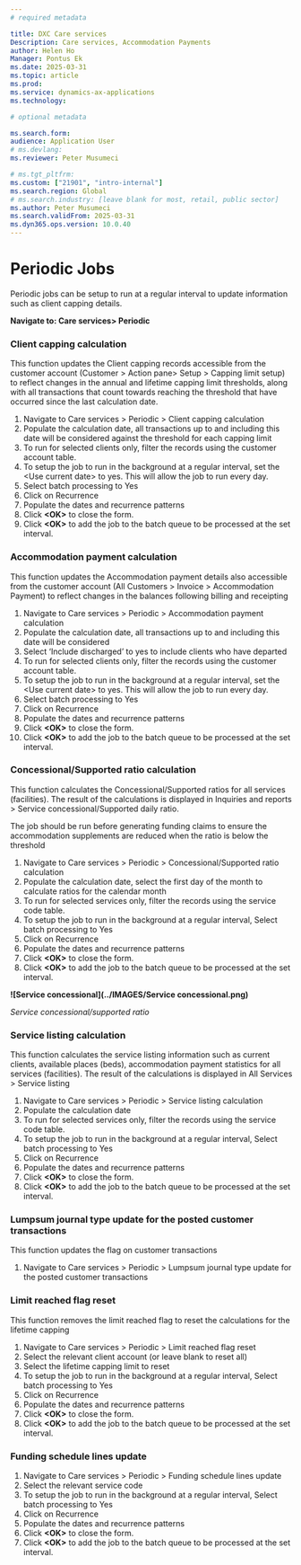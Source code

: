 ```yaml
---
# required metadata

title: DXC Care services 
Description: Care services, Accommodation Payments
author: Helen Ho
Manager: Pontus Ek
ms.date: 2025-03-31
ms.topic: article
ms.prod: 
ms.service: dynamics-ax-applications
ms.technology: 

# optional metadata

ms.search.form: 
audience: Application User
# ms.devlang: 
ms.reviewer: Peter Musumeci 

# ms.tgt_pltfrm: 
ms.custom: ["21901", "intro-internal"]
ms.search.region: Global
# ms.search.industry: [leave blank for most, retail, public sector]
ms.author: Peter Musumeci
ms.search.validFrom: 2025-03-31
ms.dyn365.ops.version: 10.0.40
---
```


# Periodic Jobs

Periodic jobs can be setup to run at a regular interval to update information such as client capping details.

**Navigate to: Care services\> Periodic**

### Client capping calculation


This function updates the Client capping records accessible from the customer account (Customer \> Action pane\> Setup \> Capping limit setup) to reflect changes in the annual and lifetime capping limit thresholds, along with all transactions that count towards reaching the threshold that have occurred since the last calculation date.

1.  Navigate to Care services \> Periodic \> Client capping calculation
2.  Populate the calculation date, all transactions up to and including this date will be considered against the threshold for each capping limit
3.  To run for selected clients only, filter the records using the customer account table.
4.  To setup the job to run in the background at a regular interval, set the \<Use current date\> to yes. This will allow the job to run every day.
5.  Select batch processing to Yes
6.  Click on Recurrence
7.  Populate the dates and recurrence patterns
8.  Click **\<OK\>** to close the form.
9.  Click **\<OK\>** to add the job to the batch queue to be processed at the set interval.

### Accommodation payment calculation

This function updates the Accommodation payment details also accessible from the customer account (All Customers \> Invoice \> Accommodation Payment) to reflect changes in the balances following billing and receipting

1.  Navigate to Care services \> Periodic \> Accommodation payment calculation
2.  Populate the calculation date, all transactions up to and including this date will be considered
3.  Select ‘Include discharged’ to yes to include clients who have departed
4.  To run for selected clients only, filter the records using the customer account table.
5.  To setup the job to run in the background at a regular interval, set the \<Use current date\> to yes. This will allow the job to run every day.
6.  Select batch processing to Yes
7.  Click on Recurrence
8.  Populate the dates and recurrence patterns
9.  Click **\<OK\>** to close the form.
10. Click **\<OK\>** to add the job to the batch queue to be processed at the set interval.

### Concessional/Supported ratio calculation

This function calculates the Concessional/Supported ratios for all services (facilities). The result of the calculations is displayed in Inquiries and reports \> Service concessional/Supported daily ratio.

The job should be run before generating funding claims to ensure the accommodation supplements are reduced when the ratio is below the threshold

1.  Navigate to Care services \> Periodic \> Concessional/Supported ratio calculation
2.  Populate the calculation date, select the first day of the month to calculate ratios for the calendar month
3.  To run for selected services only, filter the records using the service code table.
4.  To setup the job to run in the background at a regular interval, Select batch processing to Yes
5.  Click on Recurrence
6.  Populate the dates and recurrence patterns
7.  Click **\<OK\>** to close the form.
8.  Click **\<OK\>** to add the job to the batch queue to be processed at the set interval.

**![Service concessional](../IMAGES/Service concessional.png)**

*Service concessional/supported ratio*

### Service listing calculation

This function calculates the service listing information such as current clients, available places (beds), accommodation payment statistics for all services (facilities). The result of the calculations is displayed in All Services \> Service listing

1.  Navigate to Care services \> Periodic \> Service listing calculation
2.  Populate the calculation date
3.  To run for selected services only, filter the records using the service code table.
4.  To setup the job to run in the background at a regular interval, Select batch processing to Yes
5.  Click on Recurrence
6.  Populate the dates and recurrence patterns
7.  Click **\<OK\>** to close the form.
8.  Click **\<OK\>** to add the job to the batch queue to be processed at the set interval.


### Lumpsum journal type update for the posted customer transactions

This function updates the flag on customer transactions

1.  Navigate to Care services \> Periodic \> Lumpsum journal type update for the posted customer transactions

### Limit reached flag reset

This function removes the limit reached flag to reset the calculations for the lifetime capping

1.  Navigate to Care services \> Periodic \> Limit reached flag reset
2.  Select the relevant client account (or leave blank to reset all)
3.  Select the lifetime capping limit to reset
4.  To setup the job to run in the background at a regular interval, Select batch processing to Yes
5.  Click on Recurrence
6.  Populate the dates and recurrence patterns
7.  Click **\<OK\>** to close the form.
8.  Click **\<OK\>** to add the job to the batch queue to be processed at the set interval.

### Funding schedule lines update

1.  Navigate to Care services \> Periodic \> Funding schedule lines update
2.  Select the relevant service code
3.  To setup the job to run in the background at a regular interval, Select batch processing to Yes
4.  Click on Recurrence
5.  Populate the dates and recurrence patterns
6.  Click **\<OK\>** to close the form.
7.  Click **\<OK\>** to add the job to the batch queue to be processed at the set interval.

